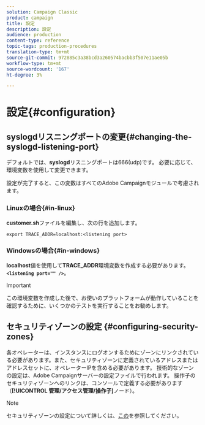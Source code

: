 ```yaml
---
solution: Campaign Classic
product: campaign
title: 設定
description: 設定
audience: production
content-type: reference
topic-tags: production-procedures
translation-type: tm+mt
source-git-commit: 972885c3a38bcd3a260574bacbb3f507e11ae05b
workflow-type: tm+mt
source-wordcount: '167'
ht-degree: 3%

---
```



# 設定{#configuration}

## syslogdリスニングポートの変更{#changing-the-syslogd-listening-port}

デフォルトでは、**syslogd**&#x200B;リスニングポートは666(udp)です。 必要に応じて、環境変数を使用して変更できます。

設定が完了すると、この変数はすべてのAdobe Campaignモジュールで考慮されます。

### Linuxの場合{#in-linux}

**customer.sh**&#x200B;ファイルを編集し、次の行を追加します。

```
export TRACE_ADDR=localhost:<listening port>
```

### Windowsの場合{#in-windows}

**localhost**&#x200B;値を使用して&#x200B;**TRACE_ADDR**&#x200B;環境変数を作成する必要があります。**`<listening port="" />`**。

>[!IMPORTANT]
>
>この環境変数を作成した後で、お使いのプラットフォームが動作していることを確認するために、いくつかのテストを実行することをお勧めします。

## セキュリティゾーンの設定 {#configuring-security-zones}

各オペレーターは、インスタンスにログオンするためにゾーンにリンクされている必要があります。また、セキュリティゾーンに定義されているアドレスまたはアドレスセットに、オペレーターIPを含める必要があります。 技術的なゾーンの設定は、Adobe Campaignサーバーの設定ファイルで行われます。 操作子のセキュリティゾーンへのリンクは、コンソールで定義する必要があります（**[!UICONTROL 管理/アクセス管理/操作子]**&#x200B;ノード）。

>[!NOTE]
>
>セキュリティゾーンの設定について詳しくは、[この](../../installation/using/configuring-campaign-server.md#defining-security-zones)を参照してください。
